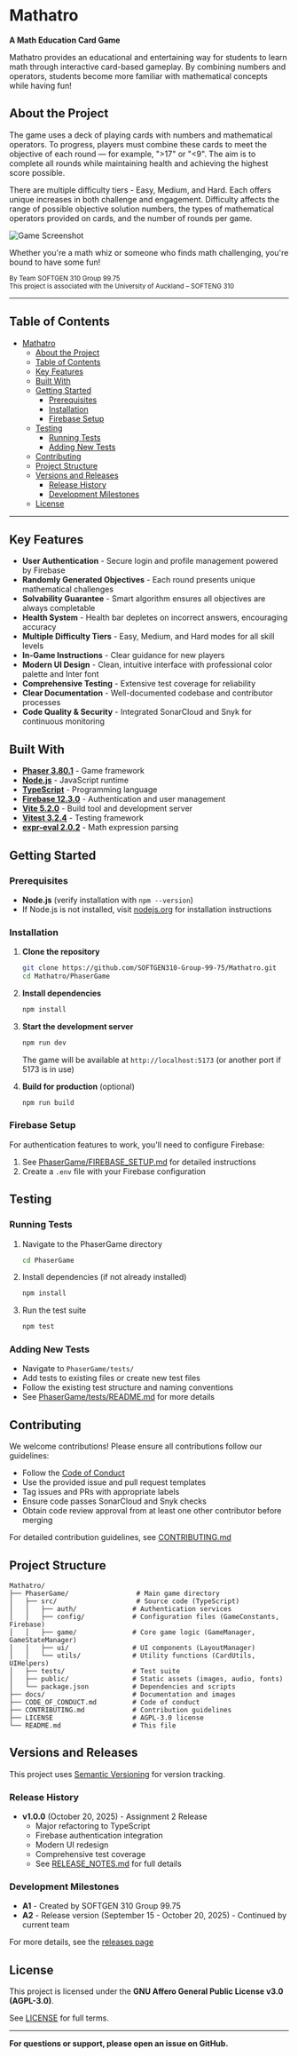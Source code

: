 
# Mathatro

**A Math Education Card Game**

Mathatro provides an educational and entertaining way for students to learn math through interactive card-based gameplay. By combining numbers and operators, students become more familiar with mathematical concepts while having fun!

## About the Project

The game uses a deck of playing cards with numbers and mathematical operators. To progress, players must combine these cards to meet the objective of each round — for example, ">17" or "<9". The aim is to complete all rounds while maintaining health and achieving the highest score possible.

There are multiple difficulty tiers - Easy, Medium, and Hard. Each offers unique increases in both challenge and engagement. Difficulty affects the range of possible objective solution numbers, the types of mathematical operators provided on cards, and the number of rounds per game.

![Game Screenshot](./docs/images/mathatro.png)

Whether you're a math whiz or someone who finds math challenging, you're bound to have some fun!

<sub>By Team SOFTGEN 310 Group 99.75</sub>  
<sub>This project is associated with the University of Auckland – SOFTENG 310</sub>

---

## Table of Contents

- [Mathatro](#mathatro)
  - [About the Project](#about-the-project)
  - [Table of Contents](#table-of-contents)
  - [Key Features](#key-features)
  - [Built With](#built-with)
  - [Getting Started](#getting-started)
    - [Prerequisites](#prerequisites)
    - [Installation](#installation)
    - [Firebase Setup](#firebase-setup)
  - [Testing](#testing)
    - [Running Tests](#running-tests)
    - [Adding New Tests](#adding-new-tests)
  - [Contributing](#contributing)
  - [Project Structure](#project-structure)
  - [Versions and Releases](#versions-and-releases)
    - [Release History](#release-history)
    - [Development Milestones](#development-milestones)
  - [License](#license)

---

## Key Features

- **User Authentication** - Secure login and profile management powered by Firebase
- **Randomly Generated Objectives** - Each round presents unique mathematical challenges
- **Solvability Guarantee** - Smart algorithm ensures all objectives are always completable
- **Health System** - Health bar depletes on incorrect answers, encouraging accuracy
- **Multiple Difficulty Tiers** - Easy, Medium, and Hard modes for all skill levels
- **In-Game Instructions** - Clear guidance for new players
- **Modern UI Design** - Clean, intuitive interface with professional color palette and Inter font
- **Comprehensive Testing** - Extensive test coverage for reliability
- **Clear Documentation** - Well-documented codebase and contributor processes
- **Code Quality & Security** - Integrated SonarCloud and Snyk for continuous monitoring

## Built With

- **[Phaser 3.80.1](https://phaser.io)** - Game framework
- **[Node.js](https://nodejs.org/)** - JavaScript runtime
- **[TypeScript](https://www.typescriptlang.org/)** - Programming language
- **[Firebase 12.3.0](https://firebase.google.com)** - Authentication and user management
- **[Vite 5.2.0](https://vitejs.dev/)** - Build tool and development server
- **[Vitest 3.2.4](https://vitest.dev/)** - Testing framework
- **[expr-eval 2.0.2](https://github.com/silentmatt/expr-eval)** - Math expression parsing

## Getting Started

### Prerequisites

- **Node.js** (verify installation with `npm --version`)
- If Node.js is not installed, visit [nodejs.org](https://nodejs.org/) for installation instructions

### Installation

1. **Clone the repository**
   ```bash
   git clone https://github.com/SOFTGEN310-Group-99-75/Mathatro.git
   cd Mathatro/PhaserGame
   ```

2. **Install dependencies**
   ```bash
   npm install
   ```

3. **Start the development server**
   ```bash
   npm run dev
   ```
   The game will be available at `http://localhost:5173` (or another port if 5173 is in use)

4. **Build for production** (optional)
   ```bash
   npm run build
   ```

### Firebase Setup

For authentication features to work, you'll need to configure Firebase:
1. See [PhaserGame/FIREBASE_SETUP.md](PhaserGame/FIREBASE_SETUP.md) for detailed instructions
2. Create a `.env` file with your Firebase configuration

## Testing

### Running Tests

1. Navigate to the PhaserGame directory
   ```bash
   cd PhaserGame
   ```

2. Install dependencies (if not already installed)
   ```bash
   npm install
   ```

3. Run the test suite
   ```bash
   npm test
   ```

### Adding New Tests

- Navigate to `PhaserGame/tests/`
- Add tests to existing files or create new test files
- Follow the existing test structure and naming conventions
- See [PhaserGame/tests/README.md](PhaserGame/tests/README.md) for more details

## Contributing

We welcome contributions! Please ensure all contributions follow our guidelines:

- Follow the [Code of Conduct](CODE_OF_CONDUCT.md)
- Use the provided issue and pull request templates
- Tag issues and PRs with appropriate labels
- Ensure code passes SonarCloud and Snyk checks
- Obtain code review approval from at least one other contributor before merging

For detailed contribution guidelines, see [CONTRIBUTING.md](CONTRIBUTING.md)

## Project Structure

```
Mathatro/
├── PhaserGame/                 # Main game directory
│   ├── src/                    # Source code (TypeScript)
│   │   ├── auth/              # Authentication services
│   │   ├── config/            # Configuration files (GameConstants, Firebase)
│   │   ├── game/              # Core game logic (GameManager, GameStateManager)
│   │   ├── ui/                # UI components (LayoutManager)
│   │   └── utils/             # Utility functions (CardUtils, UIHelpers)
│   ├── tests/                 # Test suite
│   ├── public/                # Static assets (images, audio, fonts)
│   └── package.json           # Dependencies and scripts
├── docs/                      # Documentation and images
├── CODE_OF_CONDUCT.md         # Code of conduct
├── CONTRIBUTING.md            # Contribution guidelines
├── LICENSE                    # AGPL-3.0 license
└── README.md                  # This file
```

## Versions and Releases

This project uses [Semantic Versioning](https://semver.org/) for version tracking.

### Release History
- **v1.0.0** (October 20, 2025) - Assignment 2 Release
  - Major refactoring to TypeScript
  - Firebase authentication integration
  - Modern UI redesign
  - Comprehensive test coverage
  - See [RELEASE_NOTES.md](RELEASE_NOTES.md) for full details

### Development Milestones
- **A1** - Created by SOFTGEN 310 Group 99.75
- **A2** - Release version (September 15 - October 20, 2025) - Continued by current team

For more details, see the [releases page](https://github.com/SOFTGEN310-Group-99-75/Mathatro/releases)

## License

This project is licensed under the **GNU Affero General Public License v3.0 (AGPL-3.0)**.

See [LICENSE](LICENSE) for full terms.

---

**For questions or support, please open an issue on GitHub.**
